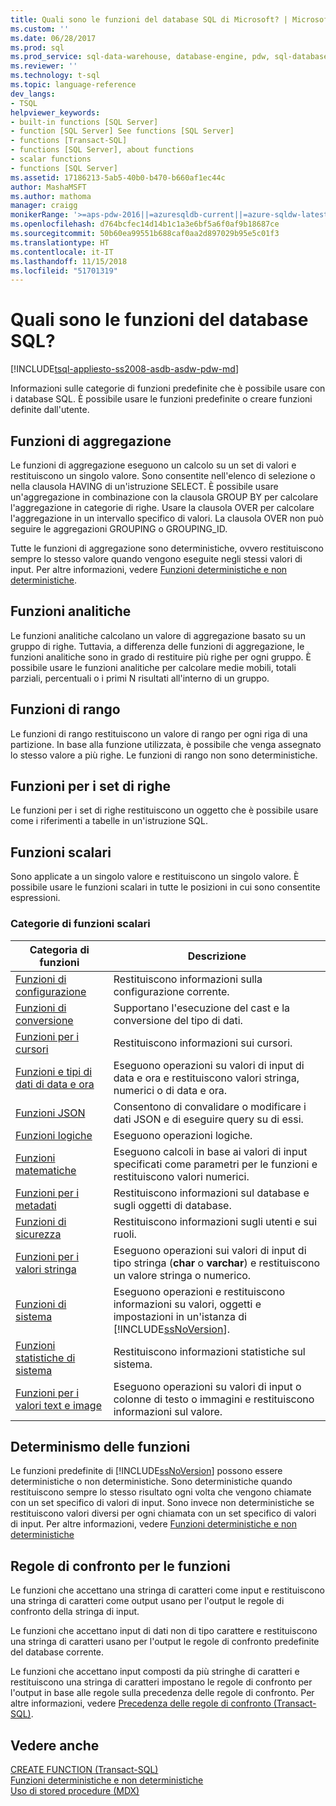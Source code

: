 ```yaml
---
title: Quali sono le funzioni del database SQL di Microsoft? | Microsoft Docs
ms.custom: ''
ms.date: 06/28/2017
ms.prod: sql
ms.prod_service: sql-data-warehouse, database-engine, pdw, sql-database
ms.reviewer: ''
ms.technology: t-sql
ms.topic: language-reference
dev_langs:
- TSQL
helpviewer_keywords:
- built-in functions [SQL Server]
- function [SQL Server] See functions [SQL Server]
- functions [Transact-SQL]
- functions [SQL Server], about functions
- scalar functions
- functions [SQL Server]
ms.assetid: 17186213-5ab5-40b0-b470-b660af1ec44c
author: MashaMSFT
ms.author: mathoma
manager: craigg
monikerRange: '>=aps-pdw-2016||=azuresqldb-current||=azure-sqldw-latest||>=sql-server-2016||=sqlallproducts-allversions||>=sql-server-linux-2017||=azuresqldb-mi-current'
ms.openlocfilehash: d764bcfec14d14b1c1a3e6bf5a6f0af9b18687ce
ms.sourcegitcommit: 50b60ea99551b688caf0aa2d897029b95e5c01f3
ms.translationtype: HT
ms.contentlocale: it-IT
ms.lasthandoff: 11/15/2018
ms.locfileid: "51701319"
---
```

# <a name="what-are-the-sql-database-functions"></a>Quali sono le funzioni del database SQL?
[!INCLUDE[tsql-appliesto-ss2008-asdb-asdw-pdw-md](../../includes/tsql-appliesto-ss2008-all-md.md)]

Informazioni sulle categorie di funzioni predefinite che è possibile usare con i database SQL. È possibile usare le funzioni predefinite o creare funzioni definite dall'utente.
  
## <a name="aggregate-functions"></a>Funzioni di aggregazione

Le funzioni di aggregazione eseguono un calcolo su un set di valori e restituiscono un singolo valore. Sono consentite nell'elenco di selezione o nella clausola HAVING di un'istruzione SELECT. È possibile usare un'aggregazione in combinazione con la clausola GROUP BY per calcolare l'aggregazione in categorie di righe. Usare la clausola OVER per calcolare l'aggregazione in un intervallo specifico di valori. La clausola OVER non può seguire le aggregazioni GROUPING o GROUPING_ID.

Tutte le funzioni di aggregazione sono deterministiche, ovvero restituiscono sempre lo stesso valore quando vengono eseguite negli stessi valori di input. Per altre informazioni, vedere [Funzioni deterministiche e non deterministiche](../../relational-databases/user-defined-functions/deterministic-and-nondeterministic-functions.md).

## <a name="analytic-functions"></a>Funzioni analitiche
Le funzioni analitiche calcolano un valore di aggregazione basato su un gruppo di righe. Tuttavia, a differenza delle funzioni di aggregazione, le funzioni analitiche sono in grado di restituire più righe per ogni gruppo. È possibile usare le funzioni analitiche per calcolare medie mobili, totali parziali, percentuali o i primi N risultati all'interno di un gruppo.

## <a name="ranking-functions"></a>Funzioni di rango
Le funzioni di rango restituiscono un valore di rango per ogni riga di una partizione. In base alla funzione utilizzata, è possibile che venga assegnato lo stesso valore a più righe. Le funzioni di rango non sono deterministiche.

## <a name="rowset-functions"></a>Funzioni per i set di righe
Le funzioni per i set di righe restituiscono un oggetto che è possibile usare come i riferimenti a tabelle in un'istruzione SQL.

## <a name="scalar-functions"></a>Funzioni scalari
Sono applicate a un singolo valore e restituiscono un singolo valore. È possibile usare le funzioni scalari in tutte le posizioni in cui sono consentite espressioni.

### <a name="categories-of-scalar-functions"></a>Categorie di funzioni scalari
  
|Categoria di funzioni|Descrizione|  
|-----------------------|-----------------|  
|[Funzioni di configurazione](configuration-functions-transact-sql.md)|Restituiscono informazioni sulla configurazione corrente.|  
|[Funzioni di conversione](conversion-functions-transact-sql.md)|Supportano l'esecuzione del cast e la conversione del tipo di dati.|  
|[Funzioni per i cursori](cursor-functions-transact-sql.md)|Restituiscono informazioni sui cursori.|  
|[Funzioni e tipi di dati di data e ora](date-and-time-data-types-and-functions-transact-sql.md)|Eseguono operazioni su valori di input di data e ora e restituiscono valori stringa, numerici o di data e ora.|  
|[Funzioni JSON](json-functions-transact-sql.md)|Consentono di convalidare o modificare i dati JSON e di eseguire query su di essi.|  
|[Funzioni logiche](https://msdn.microsoft.com/library/5b2b4546-951b-462d-91d5-e41fc5acd6f9)|Eseguono operazioni logiche.|  
|[Funzioni matematiche](mathematical-functions-transact-sql.md)|Eseguono calcoli in base ai valori di input specificati come parametri per le funzioni e restituiscono valori numerici.|  
|[Funzioni per i metadati](metadata-functions-transact-sql.md)|Restituiscono informazioni sul database e sugli oggetti di database.|  
|[Funzioni di sicurezza](security-functions-transact-sql.md)|Restituiscono informazioni sugli utenti e sui ruoli.|  
|[Funzioni per i valori stringa](string-functions-transact-sql.md)|Eseguono operazioni sui valori di input di tipo stringa (**char** o **varchar**) e restituiscono un valore stringa o numerico.|  
|[Funzioni di sistema](../../relational-databases/system-functions/system-functions-for-transact-sql.md)|Eseguono operazioni e restituiscono informazioni su valori, oggetti e impostazioni in un'istanza di [!INCLUDE[ssNoVersion](../../includes/ssnoversion-md.md)].|  
|[Funzioni statistiche di sistema](system-statistical-functions-transact-sql.md)|Restituiscono informazioni statistiche sul sistema.|  
|[Funzioni per i valori text e image](https://msdn.microsoft.com/library/b9c70488-1bf5-4068-a003-e548ccbc5199)|Eseguono operazioni su valori di input o colonne di testo o immagini e restituiscono informazioni sul valore.|  
  
## <a name="function-determinism"></a>Determinismo delle funzioni  
 Le funzioni predefinite di [!INCLUDE[ssNoVersion](../../includes/ssnoversion-md.md)] possono essere deterministiche o non deterministiche. Sono deterministiche quando restituiscono sempre lo stesso risultato ogni volta che vengono chiamate con un set specifico di valori di input. Sono invece non deterministiche se restituiscono valori diversi per ogni chiamata con un set specifico di valori di input. Per altre informazioni, vedere [Funzioni deterministiche e non deterministiche](../../relational-databases/user-defined-functions/deterministic-and-nondeterministic-functions.md)  
  
## <a name="function-collation"></a>Regole di confronto per le funzioni  
 Le funzioni che accettano una stringa di caratteri come input e restituiscono una stringa di caratteri come output usano per l'output le regole di confronto della stringa di input.  
  
 Le funzioni che accettano input di dati non di tipo carattere e restituiscono una stringa di caratteri usano per l'output le regole di confronto predefinite del database corrente.  
  
 Le funzioni che accettano input composti da più stringhe di caratteri e restituiscono una stringa di caratteri impostano le regole di confronto per l'output in base alle regole sulla precedenza delle regole di confronto. Per altre informazioni, vedere [Precedenza delle regole di confronto &#40;Transact-SQL&#41;](../../t-sql/statements/collation-precedence-transact-sql.md).  
  
## <a name="see-also"></a>Vedere anche  
 [CREATE FUNCTION &#40;Transact-SQL&#41;](../../t-sql/statements/create-function-transact-sql.md)   
 [Funzioni deterministiche e non deterministiche](../../relational-databases/user-defined-functions/deterministic-and-nondeterministic-functions.md)   
 [Uso di stored procedure &#40;MDX&#41;](../../mdx/using-stored-procedures-mdx.md)  
  
  
